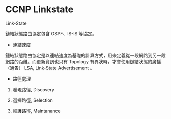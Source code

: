 # CCNP Linkstate
Link-State

鏈結狀態路由協定包含 OSPF、IS-IS 等協定。

* 連結速度

鏈結狀態路由協定是以連結速度為基礎的計算方式，用來定義從一段網路到另一段網路的距離。而更新資訊也只有 Topology 有異狀時，才會使用鏈結狀態的廣播（通告） LSA, Link-State Advertisement 。

* 路徑處理

1. 發現路徑, Discovery

2. 選擇路徑, Selection

3. 維護路徑, Maintanance



